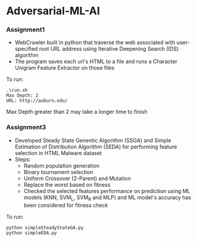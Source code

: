 # Adversarial-ML-AI

### Assignment1
* WebCrawler built in python that traverse the web associated with user-specified root URL address using Iterative Deepening Search (IDS) algorithm 
* The program saves each url's HTML to a file and runs a Character Unigram Feature Extractor on those files

To run: 

```
.\run.sh
Max Depth: 2
URL: http://auburn.edu/

```
Max Depth greater than 2 may take a longer time to finish

### Assignment3
* Developed Steady State Genentic Algorithm (SSGA) and Simple Estimation of Distribution Algorithm (SEDA) for performing feature selection in HTML Malware dataset
* Steps:
  * Random population generation
  * Binary tournament selection
  * Uniform Crossover (2-Parent) and Mutation
  * Replace the worst based on fitness
  * Checked the selected features performance on prediction using ML models (KNN, SVM<sub>L</sub>, SVM<sub>R</sub> and MLP) and ML model's accuracy has been  considered for fitness check

To run:

```
python simpleSteadyStateGA.py
python simpleEDA.py

```
